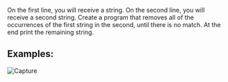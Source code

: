 On the first line, you will receive a string. On the second line, you will receive a second string. 
Create a program that removes all of the occurrences of the first string in the second, until there is no match. At the end print the remaining string.

## Examples:

![Capture](https://user-images.githubusercontent.com/45227327/202435331-ab9301e3-3be5-437f-ad9b-33e4de0b8e7d.PNG)

